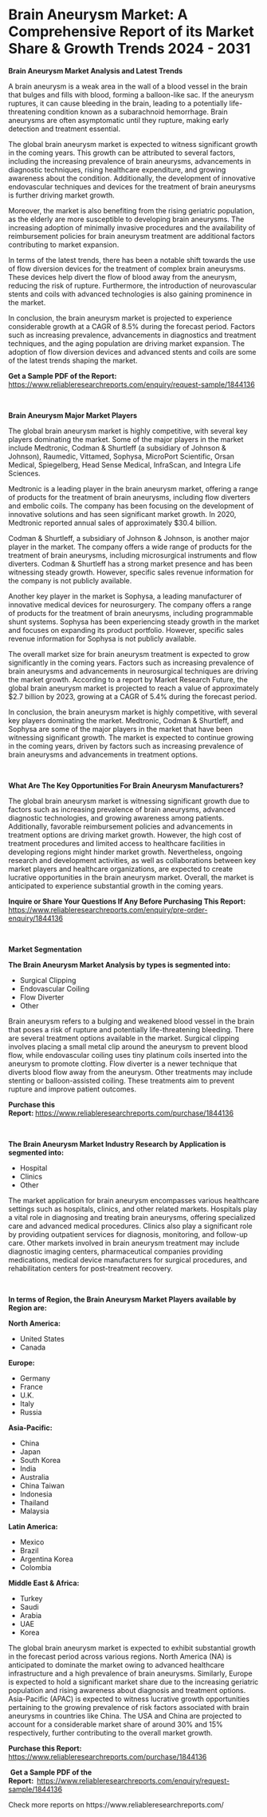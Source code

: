 <p><h1>Brain Aneurysm Market: A Comprehensive Report of its Market Share & Growth Trends 2024 - 2031</h1></p><p><strong>Brain Aneurysm Market Analysis and Latest Trends</strong></p>
<p><p>A brain aneurysm is a weak area in the wall of a blood vessel in the brain that bulges and fills with blood, forming a balloon-like sac. If the aneurysm ruptures, it can cause bleeding in the brain, leading to a potentially life-threatening condition known as a subarachnoid hemorrhage. Brain aneurysms are often asymptomatic until they rupture, making early detection and treatment essential.</p><p>The global brain aneurysm market is expected to witness significant growth in the coming years. This growth can be attributed to several factors, including the increasing prevalence of brain aneurysms, advancements in diagnostic techniques, rising healthcare expenditure, and growing awareness about the condition. Additionally, the development of innovative endovascular techniques and devices for the treatment of brain aneurysms is further driving market growth.</p><p>Moreover, the market is also benefiting from the rising geriatric population, as the elderly are more susceptible to developing brain aneurysms. The increasing adoption of minimally invasive procedures and the availability of reimbursement policies for brain aneurysm treatment are additional factors contributing to market expansion.</p><p>In terms of the latest trends, there has been a notable shift towards the use of flow diversion devices for the treatment of complex brain aneurysms. These devices help divert the flow of blood away from the aneurysm, reducing the risk of rupture. Furthermore, the introduction of neurovascular stents and coils with advanced technologies is also gaining prominence in the market.</p><p>In conclusion, the brain aneurysm market is projected to experience considerable growth at a CAGR of 8.5% during the forecast period. Factors such as increasing prevalence, advancements in diagnostics and treatment techniques, and the aging population are driving market expansion. The adoption of flow diversion devices and advanced stents and coils are some of the latest trends shaping the market.</p></p>
<p><strong>Get a Sample PDF of the Report:&nbsp;</strong> <a href="https://www.reliableresearchreports.com/enquiry/request-sample/1844136">https://www.reliableresearchreports.com/enquiry/request-sample/1844136</a></p>
<p>&nbsp;</p>
<p><strong>Brain Aneurysm Major Market Players</strong></p>
<p><p>The global brain aneurysm market is highly competitive, with several key players dominating the market. Some of the major players in the market include Medtronic, Codman & Shurtleff (a subsidiary of Johnson & Johnson), Raumedic, Vittamed, Sophysa, MicroPort Scientific, Orsan Medical, Spiegelberg, Head Sense Medical, InfraScan, and Integra Life Sciences.</p><p>Medtronic is a leading player in the brain aneurysm market, offering a range of products for the treatment of brain aneurysms, including flow diverters and embolic coils. The company has been focusing on the development of innovative solutions and has seen significant market growth. In 2020, Medtronic reported annual sales of approximately $30.4 billion.</p><p>Codman & Shurtleff, a subsidiary of Johnson & Johnson, is another major player in the market. The company offers a wide range of products for the treatment of brain aneurysms, including microsurgical instruments and flow diverters. Codman & Shurtleff has a strong market presence and has been witnessing steady growth. However, specific sales revenue information for the company is not publicly available.</p><p>Another key player in the market is Sophysa, a leading manufacturer of innovative medical devices for neurosurgery. The company offers a range of products for the treatment of brain aneurysms, including programmable shunt systems. Sophysa has been experiencing steady growth in the market and focuses on expanding its product portfolio. However, specific sales revenue information for Sophysa is not publicly available.</p><p>The overall market size for brain aneurysm treatment is expected to grow significantly in the coming years. Factors such as increasing prevalence of brain aneurysms and advancements in neurosurgical techniques are driving the market growth. According to a report by Market Research Future, the global brain aneurysm market is projected to reach a value of approximately $2.7 billion by 2023, growing at a CAGR of 5.4% during the forecast period.</p><p>In conclusion, the brain aneurysm market is highly competitive, with several key players dominating the market. Medtronic, Codman & Shurtleff, and Sophysa are some of the major players in the market that have been witnessing significant growth. The market is expected to continue growing in the coming years, driven by factors such as increasing prevalence of brain aneurysms and advancements in treatment options.</p></p>
<p>&nbsp;</p>
<p><strong>What Are The Key Opportunities For Brain Aneurysm Manufacturers?</strong></p>
<p><p>The global brain aneurysm market is witnessing significant growth due to factors such as increasing prevalence of brain aneurysms, advanced diagnostic technologies, and growing awareness among patients. Additionally, favorable reimbursement policies and advancements in treatment options are driving market growth. However, the high cost of treatment procedures and limited access to healthcare facilities in developing regions might hinder market growth. Nevertheless, ongoing research and development activities, as well as collaborations between key market players and healthcare organizations, are expected to create lucrative opportunities in the brain aneurysm market. Overall, the market is anticipated to experience substantial growth in the coming years.</p></p>
<p><strong>Inquire or Share Your Questions If Any Before Purchasing This Report:</strong> <a href="https://www.reliableresearchreports.com/enquiry/pre-order-enquiry/1844136">https://www.reliableresearchreports.com/enquiry/pre-order-enquiry/1844136</a></p>
<p>&nbsp;</p>
<p><strong>Market Segmentation</strong></p>
<p><strong>The Brain Aneurysm Market Analysis by types is segmented into:</strong></p>
<p><ul><li>Surgical Clipping</li><li>Endovascular Coiling</li><li>Flow Diverter</li><li>Other</li></ul></p>
<p><p>Brain aneurysm refers to a bulging and weakened blood vessel in the brain that poses a risk of rupture and potentially life-threatening bleeding. There are several treatment options available in the market. Surgical clipping involves placing a small metal clip around the aneurysm to prevent blood flow, while endovascular coiling uses tiny platinum coils inserted into the aneurysm to promote clotting. Flow diverter is a newer technique that diverts blood flow away from the aneurysm. Other treatments may include stenting or balloon-assisted coiling. These treatments aim to prevent rupture and improve patient outcomes.</p></p>
<p><strong>Purchase this Report:&nbsp;</strong><a href="https://www.reliableresearchreports.com/purchase/1844136">https://www.reliableresearchreports.com/purchase/1844136</a></p>
<p>&nbsp;</p>
<p><strong>The Brain Aneurysm Market Industry Research by Application is segmented into:</strong></p>
<p><ul><li>Hospital</li><li>Clinics</li><li>Other</li></ul></p>
<p><p>The market application for brain aneurysm encompasses various healthcare settings such as hospitals, clinics, and other related markets. Hospitals play a vital role in diagnosing and treating brain aneurysms, offering specialized care and advanced medical procedures. Clinics also play a significant role by providing outpatient services for diagnosis, monitoring, and follow-up care. Other markets involved in brain aneurysm treatment may include diagnostic imaging centers, pharmaceutical companies providing medications, medical device manufacturers for surgical procedures, and rehabilitation centers for post-treatment recovery.</p></p>
<p>&nbsp;</p>
<p><strong>In terms of Region, the Brain Aneurysm Market Players available by Region are:</strong></p>
<p>
    <p> <strong> North America: </strong>
        <ul>
            <li>United States</li>
            <li>Canada</li>
        </ul>
        </p> 
    <p> <strong> Europe: </strong>
        <ul>
            <li>Germany</li>
            <li>France</li>
            <li>U.K.</li>
            <li>Italy</li>
            <li>Russia</li>
        </ul>
        </p> 
    <p> <strong> Asia-Pacific: </strong>
        <ul>
            <li>China</li>
            <li>Japan</li>
            <li>South Korea</li>
            <li>India</li>
            <li>Australia</li>
            <li>China Taiwan</li>
            <li>Indonesia</li>
            <li>Thailand</li>
            <li>Malaysia</li>
        </ul>
        </p> 
    <p> <strong> Latin America: </strong>
        <ul>
            <li>Mexico</li>
            <li>Brazil</li>
            <li>Argentina Korea</li>
            <li>Colombia</li>
        </ul>
        </p> 
    <p> <strong> Middle East & Africa: </strong>
        <ul>
            <li>Turkey</li>
            <li>Saudi</li>
            <li>Arabia</li>
            <li>UAE</li>
            <li>Korea</li>
        </ul>
    </p>
    </p>
<p><p>The global brain aneurysm market is expected to exhibit substantial growth in the forecast period across various regions. North America (NA) is anticipated to dominate the market owing to advanced healthcare infrastructure and a high prevalence of brain aneurysms. Similarly, Europe is expected to hold a significant market share due to the increasing geriatric population and rising awareness about diagnosis and treatment options. Asia-Pacific (APAC) is expected to witness lucrative growth opportunities pertaining to the growing prevalence of risk factors associated with brain aneurysms in countries like China. The USA and China are projected to account for a considerable market share of around 30% and 15% respectively, further contributing to the overall market growth.</p></p>
<p><strong>Purchase this Report: </strong><a href="https://www.reliableresearchreports.com/purchase/1844136">https://www.reliableresearchreports.com/purchase/1844136</a></p>
<p>&nbsp;<strong>Get a Sample PDF of the Report:&nbsp;&nbsp;</strong><a href="https://www.reliableresearchreports.com/enquiry/request-sample/1844136">https://www.reliableresearchreports.com/enquiry/request-sample/1844136</a></p>
<p><strong></strong></p>
<p>Check more reports on https://www.reliableresearchreports.com/</p>